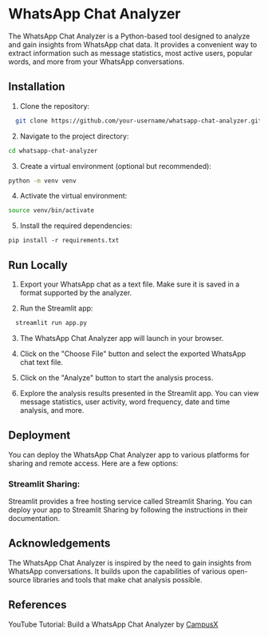 
# WhatsApp Chat Analyzer

The WhatsApp Chat Analyzer is a Python-based tool designed to analyze and gain insights from WhatsApp chat data. It provides a convenient way to extract information such as message statistics, most active users, popular words, and more from your WhatsApp conversations.




## Installation

1. Clone the repository:

```bash
  git clone https://github.com/your-username/whatsapp-chat-analyzer.git

```
    
2. Navigate to the project directory:

```bash
cd whatsapp-chat-analyzer

```
3. Create a virtual environment (optional but recommended):

```bash
python -m venv venv

```

4. Activate the virtual environment:

```bash
source venv/bin/activate

```

5. Install the required dependencies:

```
pip install -r requirements.txt

```
## Run Locally

1. Export your WhatsApp chat as a text file. Make sure it is saved in a format supported by the analyzer.

2. Run the Streamlit app:

```bash
  streamlit run app.py
```
3. The WhatsApp Chat Analyzer app will launch in your browser.

4. Click on the "Choose File" button and select the exported WhatsApp chat text file.

5. Click on the "Analyze" button to start the analysis process.

6. Explore the analysis results presented in the Streamlit app. You can view message statistics, user activity, word frequency, date and time analysis, and more.
## Deployment

You can deploy the WhatsApp Chat Analyzer app to various platforms for sharing and remote access. Here are a few options:

### Streamlit Sharing: 
Streamlit provides a free hosting service called Streamlit Sharing. You can deploy your app to Streamlit Sharing by following the instructions in their documentation.


## Acknowledgements
The WhatsApp Chat Analyzer is inspired by the need to gain insights from WhatsApp conversations. It builds upon the capabilities of various open-source libraries and tools that make chat analysis possible.


## References

YouTube Tutorial: Build a WhatsApp Chat Analyzer by
[CampusX](https://www.youtube.com/watch?v=Q0QwvZKG_6Q)

